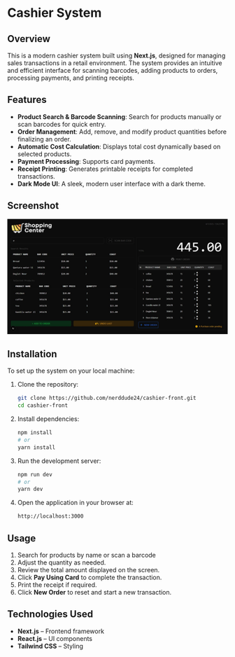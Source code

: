 # Cashier System

## Overview
This is a modern cashier system built using **Next.js**, designed for managing sales transactions in a retail environment. The system provides an intuitive and efficient interface for scanning barcodes, adding products to orders, processing payments, and printing receipts.

## Features
- **Product Search & Barcode Scanning**: Search for products manually or scan barcodes for quick entry.
- **Order Management**: Add, remove, and modify product quantities before finalizing an order.
- **Automatic Cost Calculation**: Displays total cost dynamically based on selected products.
- **Payment Processing**: Supports card payments.
- **Receipt Printing**: Generates printable receipts for completed transactions.
- **Dark Mode UI**: A sleek, modern user interface with a dark theme.

## Screenshot
![Cashier System](./public/Screenshot_10-3-2025_2324_localhost.jpeg)

## Installation
To set up the system on your local machine:

1. Clone the repository:
   ```sh
   git clone https://github.com/nerddude24/cashier-front.git
   cd cashier-front
   ```

2. Install dependencies:
   ```sh
   npm install
   # or
   yarn install
   ```

3. Run the development server:
   ```sh
   npm run dev
   # or
   yarn dev
   ```

4. Open the application in your browser at:
   ```sh
   http://localhost:3000
   ```

## Usage
1. Search for products by name or scan a barcode
2. Adjust the quantity as needed.
3. Review the total amount displayed on the screen.
4. Click **Pay Using Card** to complete the transaction.
5. Print the receipt if required.
6. Click **New Order** to reset and start a new transaction.

## Technologies Used
- **Next.js** – Frontend framework
- **React.js** – UI components
- **Tailwind CSS** – Styling
